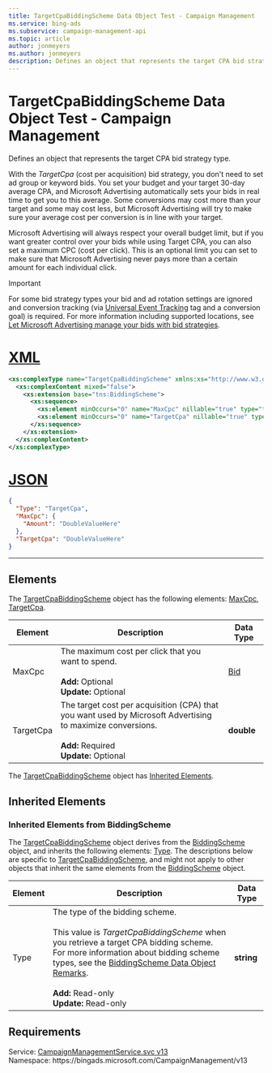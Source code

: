```yaml
---
title: TargetCpaBiddingScheme Data Object Test - Campaign Management
ms.service: bing-ads
ms.subservice: campaign-management-api
ms.topic: article
author: jonmeyers
ms.author: jonmeyers
description: Defines an object that represents the target CPA bid strategy type.(test)
---
```

# TargetCpaBiddingScheme Data Object Test - Campaign Management
Defines an object that represents the target CPA bid strategy type.

With the *TargetCpa* (cost per acquisition) bid strategy, you don't need to set ad group or keyword bids. You set your budget and your target 30-day average CPA, and Microsoft Advertising automatically sets your bids in real time to get you to this average. Some conversions may cost more than your target and some may cost less, but Microsoft Advertising will try to make sure your average cost per conversion is in line with your target.

Microsoft Advertising will always respect your overall budget limit, but if you want greater control over your bids while using Target CPA, you can also set a maximum CPC (cost per click). This is an optional limit you can set to make sure that Microsoft Advertising never pays more than a certain amount for each individual click.

> [!IMPORTANT] 
> For some bid strategy types your bid and ad rotation settings are ignored and conversion tracking (via [Universal Event Tracking](../guides/universal-event-tracking.md) tag and a conversion goal) is required. For more information including supported locations, see [Let Microsoft Advertising manage your bids with bid strategies](https://help.ads.microsoft.com/#apex/3/en/56786/1). 

# [XML](#tab/xml)

```xml
<xs:complexType name="TargetCpaBiddingScheme" xmlns:xs="http://www.w3.org/2001/XMLSchema">
  <xs:complexContent mixed="false">
    <xs:extension base="tns:BiddingScheme">
      <xs:sequence>
        <xs:element minOccurs="0" name="MaxCpc" nillable="true" type="tns:Bid" />
        <xs:element minOccurs="0" name="TargetCpa" nillable="true" type="xs:double" />
      </xs:sequence>
    </xs:extension>
  </xs:complexContent>
</xs:complexType>
```

# [JSON](#tab/json)

```json
{
  "Type": "TargetCpa",
  "MaxCpc": {
    "Amount": "DoubleValueHere"
  },
  "TargetCpa": "DoubleValueHere"
}
```

-----

## <a name="elements"></a>Elements

The [TargetCpaBiddingScheme](targetcpabiddingscheme.md) object has the following elements: [MaxCpc](#maxcpc), [TargetCpa](#targetcpa).

|Element|Description|Data Type|
|-----------|---------------|-------------|
|<a name="maxcpc"></a>MaxCpc|The maximum cost per click that you want to spend.<br/><br/>**Add:** Optional<br/>**Update:** Optional|[Bid](bid.md)|
|<a name="targetcpa"></a>TargetCpa|The target cost per acquisition (CPA) that you want used by Microsoft Advertising to maximize conversions.<br/><br/>**Add:** Required<br/>**Update:** Optional|**double**|

The [TargetCpaBiddingScheme](targetcpabiddingscheme.md) object has [Inherited Elements](#inheritedelements).

## <a name="inheritedelements"></a>Inherited Elements

### <a name="inheritedelementsbiddingscheme"></a>Inherited Elements from BiddingScheme
The [TargetCpaBiddingScheme](targetcpabiddingscheme.md) object derives from the [BiddingScheme](biddingscheme.md) object, and inherits the following elements: [Type](#type). The descriptions below are specific to [TargetCpaBiddingScheme](targetcpabiddingscheme.md), and might not apply to other objects that inherit the same elements from the [BiddingScheme](biddingscheme.md) object.  

|Element|Description|Data Type|
|-----------|---------------|-------------|
|<a name="type"></a>Type|The type of the bidding scheme.<br/><br/>This value is *TargetCpaBiddingScheme* when you retrieve a target CPA bidding scheme. For more information about bidding scheme types, see the [BiddingScheme Data Object Remarks](biddingscheme.md#remarks).<br/><br/>**Add:** Read-only<br/>**Update:** Read-only|**string**|

## Requirements
Service: [CampaignManagementService.svc v13](https://campaign.api.bingads.microsoft.com/Api/Advertiser/CampaignManagement/v13/CampaignManagementService.svc)  
Namespace: https\://bingads.microsoft.com/CampaignManagement/v13  

